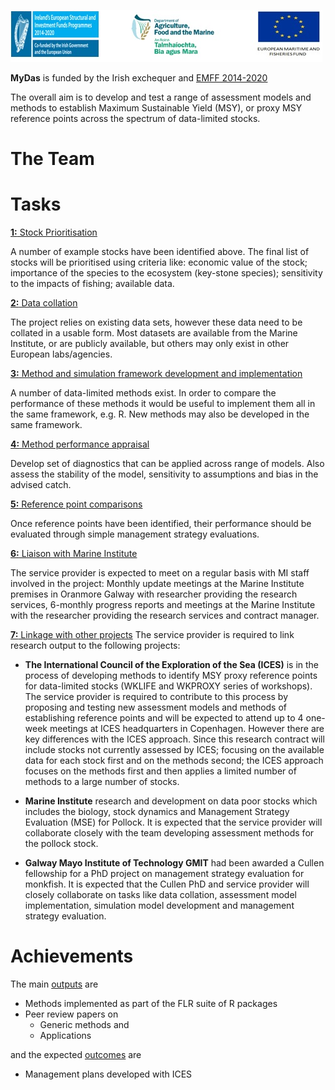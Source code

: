 ![](emff-logo.jpg)  

**MyDas** is funded by the Irish exchequer and [EMFF 2014-2020](https://ec.europa.eu/fisheries/cfp/emff_en)

The overall aim is to develop and test a range of assessment models and methods to establish Maximum Sustainable Yield (MSY), or proxy MSY reference points across the spectrum of data-limited stocks. 

# The Team

## 
##
##

# Tasks

[**1:** Stock Prioritisation](https://github.com/flr/mydas/wiki/Task-1:-Stock-prioritisation)

A number of example stocks have been identified above. The final list of stocks will be prioritised using criteria like: economic value of the stock; importance of the species to the ecosystem (key-stone species); sensitivity to the impacts of fishing; available data.

[**2:** Data collation](https://github.com/flr/mydas/wiki/Task-2:-Data-collation)

The project relies on existing data sets, however these data need to be collated in a usable form. Most datasets are available from the Marine Institute, or are publicly available, but others may only exist in other European labs/agencies.

[**3:** Method and simulation framework development and implementation](https://github.com/flr/mydas/wiki/Task-3:-Method-and-simulation-framework-development-and-implementation)

A number of data-limited methods exist. In order to compare the performance of these methods it would be useful to implement them all in the same framework, e.g. R. New methods may also be developed in the same framework.

[**4:** Method performance appraisal](https://github.com/flr/mydas/wiki/Task-4:-Method-performance-appraisal)

Develop set of diagnostics that can be applied across range of models. Also assess the stability of the model, sensitivity to assumptions and bias in the advised catch.

[**5:** Reference point comparisons](https://github.com/flr/mydas/wiki/Task-5:-Reference-point-comparisons-(across-candidate-methods))

Once reference points have been identified, their performance should be evaluated through simple management strategy evaluations.

[**6:** Liaison with Marine Institute](https://github.com/flr/mydas/wiki/Task-6:-Liaison-with-Marine-Institute)

The service provider is expected to meet on a regular basis with MI staff involved in the project:
Monthly update meetings at the Marine Institute premises in Oranmore Galway with researcher providing the research services, 
6-monthly progress reports and meetings at the Marine Institute with the researcher providing the research services and contract manager. 

[**7:** Linkage with other projects](https://github.com/flr/mydas/wiki/Task-7:-Linkage-with-other-projects)
The service provider is required to link research output to the following projects: 

+ **The International Council of the Exploration of the Sea (ICES)** is in the process of developing methods to identify MSY proxy reference points for data-limited stocks (WKLIFE and WKPROXY series of workshops). The service provider is required to contribute to this process by proposing and testing new assessment models and methods of establishing reference points and will be expected to attend up to 4 one-week meetings at ICES headquarters in Copenhagen. However there are key differences with the ICES approach. Since this research contract will include stocks not currently assessed by ICES; focusing on the available data for each stock first and on the methods second; the ICES approach focuses on the methods first and then applies a limited number of methods to a large number of stocks.

+ **Marine Institute** research and development on data poor stocks which includes the biology, stock dynamics and Management Strategy Evaluation (MSE) for Pollock.  It is expected that the service provider will collaborate closely with the team developing assessment methods for the pollock stock.

+ **Galway Mayo Institute of Technology GMIT** had been awarded a Cullen fellowship for a PhD project on management strategy evaluation for monkfish. It is expected that the Cullen PhD and service provider will closely collaborate on tasks like data collation, assessment model implementation, simulation model development and management strategy evaluation. 

# Achievements

The main [outputs](https://github.com/flr/mydas/wiki/Outputs) are 

+ Methods implemented as part of the FLR suite of R packages
+ Peer review papers on
     - Generic methods and
     - Applications

and the expected [outcomes](https://github.com/flr/mydas/wiki/Outputs)  are
+ Management plans developed with ICES   

